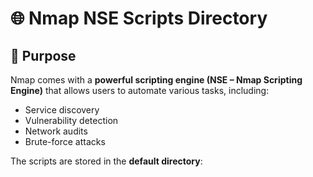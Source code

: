 # 🌐 Nmap NSE Scripts Directory

## 🔹 Purpose
Nmap comes with a **powerful scripting engine (NSE – Nmap Scripting Engine)** that allows users to automate various tasks, including:  
- Service discovery  
- Vulnerability detection  
- Network audits  
- Brute-force attacks  

The scripts are stored in the **default directory**:  
